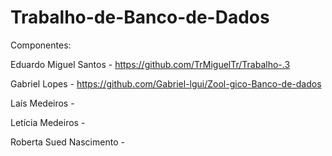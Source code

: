 # Trabalho-de-Banco-de-Dados
Componentes:

Eduardo Miguel Santos - https://github.com/TrMiguelTr/Trabalho-.3

Gabriel Lopes - https://github.com/Gabriel-lgui/Zool-gico-Banco-de-dados

Laís Medeiros -

Letícia Medeiros - 

Roberta Sued Nascimento -

